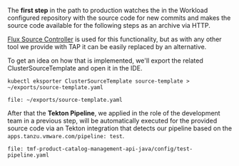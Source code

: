 The **first step** in the path to production watches the in the Workload configured repository with the source code for new commits and makes the source code available for the following steps as an archive via HTTP. 

[Flux Source Controller](https://fluxcd.io/flux/components/source/) is used for this functionality, but as with any other tool we provide with TAP it can be easily replaced by an alternative.

To get an idea on how that is implemented, we'll export the related ClusterSourceTemplate and open it in the IDE.
```execute
kubectl eksporter ClusterSourceTemplate source-template > ~/exports/source-template.yaml
```
```editor:open-file
file: ~/exports/source-template.yaml
```




After that the **Tekton Pipeline**, we applied in the role of the development team in a previous step, will be automatically executed for the provided source code via an Tekton integration that detects our pipeline based on the `apps.tanzu.vmware.com/pipeline: test`. 
```editor:open-file
file: tmf-product-catalog-management-api-java/config/test-pipeline.yaml
```




